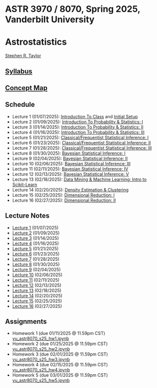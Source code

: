 # ASTR 3970 / 8070, Spring 2025, Vanderbilt University
# Astrostatistics

[Stephen R. Taylor](https://my.vanderbilt.edu/stephentaylor/) 

## [Syllabus](ASTR8070_Syllabus_Spring2025.pdf)
## [Concept Map](ASTR8070__ConceptMap.pdf)

## Schedule

* Lecture 1 (01/07/2025): [Introduction To Class](lectures/Lecture_1a.ipynb) and [Initial Setup](lectures/Lecture_1b.ipynb)
* Lecture 2 (01/09/2025): [Introduction To Probability & Statistics: I](lectures/Lecture_2.ipynb)
* Lecture 3 (01/14/2025): [Introduction To Probability & Statistics: II](lectures/Lecture_3.ipynb)
* Lecture 4 (01/16/2025): [Introduction To Probability & Statistics: III](lectures/Lecture_4.ipynb)
* Lecture 5 (01/21/2025): [Classical/Frequentist Statistical Inference: I](lectures/Lecture_5.ipynb)
* Lecture 6 (01/23/2025): [Classical/Frequentist Statistical Inference: II](lectures/Lecture_6.ipynb)
* Lecture 7 (01/28/2025): [Classical/Frequentist Statistical Inference: III](lectures/Lecture_7.ipynb)
* Lecture 8 (01/30/2025): [Bayesian Statistical Inference: I](lectures/Lecture_8.ipynb)
* Lecture 9 (02/04/2025): [Bayesian Statistical Inference: II](lectures/Lecture_9.ipynb)
* Lecture 10 (02/06/2025): [Bayesian Statistical Inference: III](lectures/Lecture_10.ipynb)
* Lecture 11 (02/11/2025): [Bayesian Statistical Inference: IV](lectures/Lecture_11.ipynb)
* Lecture 12 (02/13/2025): [Bayesian Statistical Inference: V](lectures/Lecture_12.ipynb)
* Lecture 13 (02/18/2025): [Data Mining & Machine Learning: Intro to Scikit-Learn](lectures/Lecture_13.ipynb)
* Lecture 14 (02/20/2025): [Density Estimation & Clustering](lectures/Lecture_14.ipynb)
* Lecture 15 (02/25/2025): [Dimensional Reduction: I](lectures/Lecture_15.ipynb)
* Lecture 16 (02/27/2025): [Dimensional Reduction: II](lectures/Lecture_16.ipynb)
<!-- * Lecture 17 (03/07/2025): [Regression: I](lectures/Lecture_17.ipynb) -->
<!-- * Lecture 18 (03/19/2025): [Regression: II](lectures/Lecture_18.ipynb) -->
<!-- * Lecture 19 (03/21/2025): [Classification: I](lectures/Lecture_19.ipynb) -->
<!-- * Lecture 20 (03/26/2025): [Classification: II](lectures/Lecture_20.ipynb) -->
<!-- * Lecture 21 (04/02/2025): [Deep Learning: I](lectures/Lecture_21.ipynb) -->
<!-- * Lecture 22 (04/04/2025): [Deep Learning: II](lectures/Lecture_22.ipynb) -->
<!-- * Lecture 23 (04/09/2025): [Time Series Analysis: I](lectures/Lecture_23.ipynb) -->
<!-- * Lecture 24 (04/16/2025): [Time Series Analysis: II](lectures/Lecture_24.ipynb) -->

## Lecture Notes

* [Lecture 1](lectures/notes/Lecture%201.pdf) (01/07/2025)
* [Lecture 2](lectures/notes/Lecture%202.pdf) (01/09/2025)
* [Lecture 3](lectures/notes/Lecture%203.pdf) (01/14/2025)
* [Lecture 4](lectures/notes/Lecture%204.pdf) (01/16/2025)
* [Lecture 5](lectures/notes/Lecture%205.pdf) (01/21/2025)
* [Lecture 6](lectures/notes/Lecture%206.pdf) (01/23/2025)
* [Lecture 7](lectures/notes/Lecture%207.pdf) (01/28/2025)
* [Lecture 8](lectures/notes/Lecture%208.pdf) (01/30/2025)
* [Lecture 9](lectures/notes/Lecture%209.pdf) (02/04/2025)
* [Lecture 10](lectures/notes/Lecture%2010.pdf) (02/06/2025)
* [Lecture 11](lectures/notes/Lecture%2011.pdf) (02/11/2025)
* [Lecture 12](lectures/notes/Lecture%2012.pdf) (02/13/2025)
* [Lecture 13](lectures/notes/Lecture%2013.pdf) (02/18/2025)
* [Lecture 14](lectures/notes/Lecture%2014.pdf) (02/20/2025)
* [Lecture 15](lectures/notes/Lecture%2015.pdf) (02/25/2025)
* [Lecture 16](lectures/notes/Lecture%2016.pdf) (02/27/2025)
<!-- * [Lecture 17](lectures/notes/Lecture%2017.pdf) (03/07/2025) -->
<!-- * [Lecture 18](lectures/notes/Lecture%2018.pdf) (03/19/2025) -->
<!-- * [Lecture 19](lectures/notes/Lecture%2019.pdf) (03/21/2025) -->
<!-- * [Lecture 20](lectures/notes/Lecture%2020.pdf) (03/26/2025) -->
<!-- * [Lecture 21](lectures/notes/Lecture%2021.pdf) (04/02/2025) -->
<!-- * [Lecture 22](lectures/notes/Lecture%2022.pdf) (04/04/2025) -->
<!-- * [Lecture 23](lectures/notes/Lecture%2023.pdf) (04/09/2025) -->
<!-- * [Lecture 24](lectures/notes/Lecture%2024.pdf) and [Time-series Wrap-up](lectures/notes/Time%20Series%20Wrap-up.pdf) (04/16/2025) -->


## Assignments

* Homework 1 (due 01/11/2025 @ 11.59pm CST) [vu_astr8070_s25_hw1.ipynb](coursework/homeworks/vu_astr8070_s25_hw1.ipynb)
* Homework 2 (due 01/25/2025 @ 11.59pm CST) [vu_astr8070_s25_hw2.ipynb](coursework/homeworks/vu_astr8070_s25_hw2.ipynb)
* Homework 3 (due 02/01/2025 @ 11.59pm CST) [vu_astr8070_s25_hw3.ipynb](coursework/homeworks/vu_astr8070_s25_hw3.ipynb)
* Homework 4 (due 02/15/2025 @ 11.59pm CST) [vu_astr8070_s25_hw4.ipynb](coursework/homeworks/vu_astr8070_s25_hw4.ipynb)
* Homework 5 (due 03/01/2025 @ 11.59pm CST) [vu_astr8070_s25_hw5.ipynb](coursework/homeworks/vu_astr8070_s25_hw5.ipynb)
<!-- * Homework 6 (due 03/23/2025 @ 11.59pm CDT) [vu_astr8070_s25_hw6.ipynb](coursework/homeworks/vu_astr8070_s25_hw6.ipynb) -->
<!-- * Homework 7 (due 03/30/2025 @ 11.59pm CDT) [vu_astr8070_s25_hw7.ipynb](coursework/homeworks/vu_astr8070_s25_hw7.ipynb) -->
<!-- * Homework 8 (due 04/06/2025 @ 11.59pm CDT) [vu_astr8070_s25_hw8.ipynb](coursework/homeworks/vu_astr8070_s25_hw8.ipynb) -->
<!-- * Homework 9 (due 04/15/2025 @ 11.59pm CDT) [vu_astr8070_s25_hw9.ipynb](coursework/homeworks/vu_astr8070_s25_hw9.ipynb) -->
